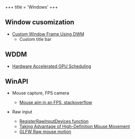 +++
title = 'Windows'
+++

## Window cusomization

- [Custom Window Frame Using DWM](https://docs.microsoft.com/en-us/windows/win32/dwm/customframe)
  - Custom title bar

## WDDM

- [Hardware Accelerated GPU Scheduling](https://devblogs.microsoft.com/directx/hardware-accelerated-gpu-scheduling/)

## WinAPI

- Mouse capture, FPS camera
  - [Mouse aim in an FPS, stackoverflow](https://gamedev.stackexchange.com/questions/7812/mouse-aim-in-an-fps)

- Raw input
  - [RegisterRawInputDevices function](https://docs.microsoft.com/en-us/windows/win32/api/winuser/nf-winuser-registerrawinputdevices)
  - [Taking Advantage of High-Definition Mouse Movement](https://docs.microsoft.com/en-us/windows/win32/dxtecharts/taking-advantage-of-high-dpi-mouse-movement?redirectedfrom=MSDN)
  - [GLFW Raw mouse motion](https://www.glfw.org/docs/3.3/input_guide.html#raw_mouse_motion)
